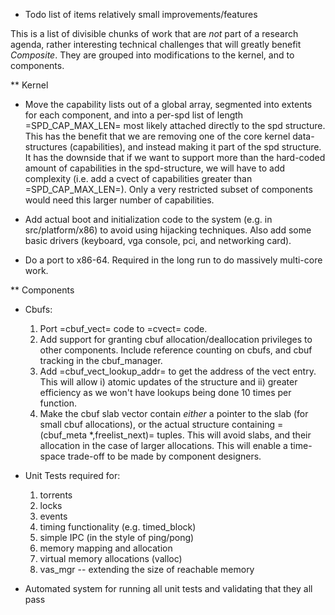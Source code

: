 * Todo list of items relatively small improvements/features

This is a list of divisible chunks of work that are _not_ part of a
research agenda, rather interesting technical challenges that will
greatly benefit _Composite_.  They are grouped into modifications to
the kernel, and to components.

** Kernel

- Move the capability lists out of a global array, segmented into
  extents for each component, and into a per-spd list of length
  =SPD_CAP_MAX_LEN= most likely attached directly to the spd structure.
  This has the benefit that we are removing one of the core kernel
  data-structures (capabilities), and instead making it part of the
  spd structure.  It has the downside that if we want to support more
  than the hard-coded amount of capabilities in the spd-structure, we
  will have to add complexity (i.e. add a cvect of capabilities
  greater than =SPD_CAP_MAX_LEN=).  Only a very restricted subset of
  components would need this larger number of capabilities.

- Add actual boot and initialization code to the system (e.g. in
  src/platform/x86) to avoid using hijacking techniques.  Also add
  some basic drivers (keyboard, vga console, pci, and networking
  card).

- Do a port to x86-64.  Required in the long run to do massively
  multi-core work.

** Components

- Cbufs: 
  1. Port =cbuf_vect= code to =cvect= code.
  2. Add support for granting cbuf allocation/deallocation privileges
     to other components.  Include reference counting on cbufs, and
     cbuf tracking in the cbuf_manager.  
  3. Add =cbuf_vect_lookup_addr= to get the address of the vect entry.
     This will allow i) atomic updates of the structure and ii)
     greater efficiency as we won't have lookups being done 10 times
     per function.
  4. Make the cbuf slab vector contain _either_ a pointer to the slab
     (for small cbuf allocations), or the actual structure containing
     =(cbuf_meta *,freelist_next)= tuples.  This will avoid slabs, and their
     allocation in the case of larger allocations.  This will enable a
     time-space trade-off to be made by component designers.

- Unit Tests required for:
  1. torrents
  2. locks
  3. events
  4. timing functionality (e.g. timed_block)
  5. simple IPC (in the style of ping/pong)
  6. memory mapping and allocation
  7. virtual memory allocations (valloc)
  8. vas_mgr -- extending the size of reachable memory

- Automated system for running all unit tests and validating that they
  all pass

